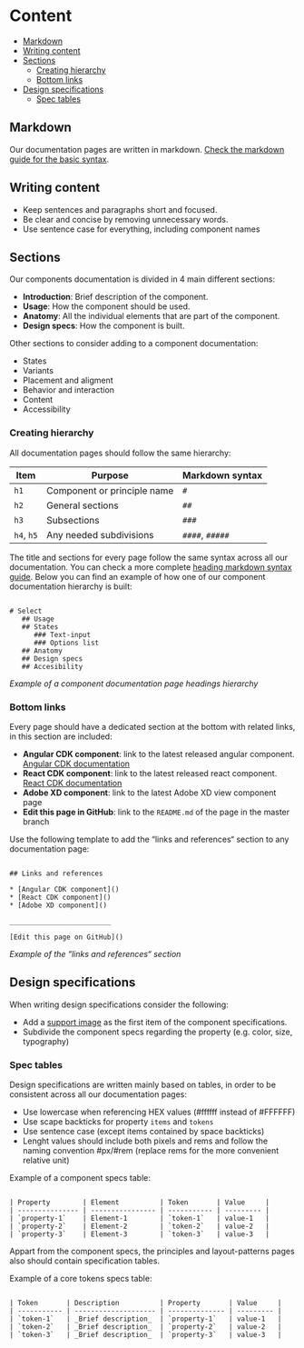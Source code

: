 # Content

* [Markdown](#markdown)
* [Writing content](#writing-content)
* [Sections](#sections)
    * [Creating hierarchy](#creating-hierarchy)
    * [Bottom links](#bottom-links)
* [Design specifications](#design-specifications)
    * [Spec tables](#spec-tables)



## Markdown

Our documentation pages are written in markdown. [Check the markdown guide for the basic syntax](https://www.markdownguide.org/basic-syntax/).

## Writing content

* Keep sentences and paragraphs short and focused.
* Be clear and concise by removing unnecessary words.
* Use sentence case for everything, including component names

## Sections

Our components documentation is divided in 4 main different sections:

* **Introduction**: Brief description of the component.
* **Usage**: How the component should be used.
* **Anatomy**: All the individual elements that are part of the component.
* **Design specs**: How the component is built.

Other sections to consider adding to a component documentation:

* States
* Variants
* Placement and aligment
* Behavior and interaction
* Content
* Accessibility

### Creating hierarchy

All documentation pages should follow the same hierarchy:

| Item       | Purpose                       | Markdown syntax |
| ---------- | ----------------------------- | --------------- |
| `h1`       | Component or principle name   | `#`             |
| `h2`       | General sections              | `##`            |
| `h3`       | Subsections                   | `###`           |
| `h4`, `h5` | Any needed subdivisions       | `####`, `#####` |


The title and sections for every page follow the same syntax across all our documentation. You can check a more complete [heading markdown syntax guide](https://www.markdownguide.org/basic-syntax/#headings). Below you can find an example of how one of our component documentation hierarchy is built:

```

# Select
   ## Usage
   ## States
      ### Text-input
      ### Options list
   ## Anatomy
   ## Design specs
   ## Accesibility

```
_Example of a component documentation page headings hierarchy_
  

### Bottom links

Every page should have a dedicated section at the bottom with related links, in this section are included:

* **Angular CDK component**: link to the latest released angular component. [Angular CDK documentation](https://developer.dxc.com/tools/angular/)
* **React CDK component**: link to the latest released react component. [React CDK documentation](https://developer.dxc.com/tools/react/)
* **Adobe XD component**: link to the latest Adobe XD view component page
* **Edit this page in GitHub**: link to the `README.md` of the page in the master branch

Use the following template to add the “links and references“ section to any documentation page:

```

## Links and references

* [Angular CDK component]()
* [React CDK component]()
* [Adobe XD component]()

_________________________

[Edit this page on GitHub]()

```

_Example of the “links and references“ section_

## Design specifications

When writing design specifications consider the following:

* Add a [support image](https://github.com/dxc-technology/halstack-style-guide/blob/site-contributing/contributing/images.md#specification-images) as the first item of the component specifications.
* Subdivide the component specs regarding the property (e.g. color, size, typography)

### Spec tables

Design specifications are written mainly based on tables, in order to be consistent across all our documentation pages:

* Use lowercase when referencing HEX values (#ffffff instead of #FFFFFF)
* Use scape backticks for property `items` and `tokens`
* Use sentence case (except items contained by space backticks)
* Lenght values should include both pixels and rems and follow the naming convention #px/#rem (replace rems for the more convenient relative unit)


Example of a component specs table:

```

| Property        | Element          | Token       | Value     |
| --------------- | ---------------- | ----------- | --------- |
| `property-1`    | Element-1        | `token-1`   | value-1   |
| `property-2`    | Element-2        | `token-2`   | value-2   |
| `property-3`    | Element-3        | `token-3`   | value-3   |

```

Appart from the component specs, the principles and layout-patterns pages also should contain specification tables.

Example of a core tokens specs table:

```

| Token       | Description          | Property       | Value     | 
| ----------- | -------------------- | -------------- | --------- | 
| `token-1`   | _Brief description_  | `property-1`   | value-1   | 
| `token-2`   | _Brief description_  | `property-2`   | value-2   | 
| `token-3`   | _Brief description_  | `property-3`   | value-3   |

```
